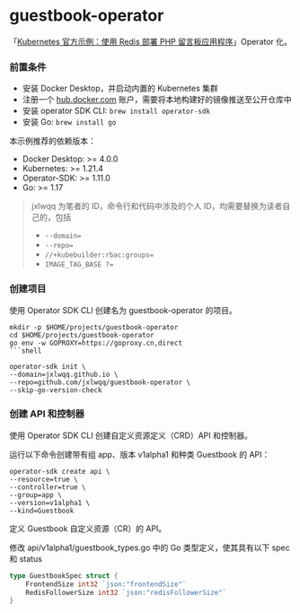 # guestbook-operator

「[Kubernetes 官方示例：使用 Redis 部署 PHP 留言板应用程序](https://kubernetes.io/docs/tutorials/stateless-application/guestbook/)」Operator 化。

### 前置条件

* 安装 Docker Desktop，并启动内置的 Kubernetes 集群
* 注册一个 [hub.docker.com](https://hub.docker.com/) 账户，需要将本地构建好的镜像推送至公开仓库中
* 安装 operator SDK CLI: `brew install operator-sdk`
* 安装 Go: `brew install go`

本示例推荐的依赖版本：

* Docker Desktop: >= 4.0.0
* Kubernetes: >= 1.21.4
* Operator-SDK: >= 1.11.0
* Go: >= 1.17

> jxlwqq 为笔者的 ID，命令行和代码中涉及的个人 ID，均需要替换为读者自己的，包括
> * `--domain=`
> * `--repo=`
> * `//+kubebuilder:rbac:groups=`
> * `IMAGE_TAG_BASE ?=`

### 创建项目

使用 Operator SDK CLI 创建名为 guestbook-operator 的项目。

```shell
mkdir -p $HOME/projects/guestbook-operator
cd $HOME/projects/guestbook-operator
go env -w GOPROXY=https://goproxy.cn,direct
```shell

operator-sdk init \
--domain=jxlwqq.github.io \
--repo=github.com/jxlwqq/guestbook-operator \
--skip-go-version-check
```


### 创建 API 和控制器

使用 Operator SDK CLI 创建自定义资源定义（CRD）API 和控制器。

运行以下命令创建带有组 app、版本 v1alpha1 和种类 Guestbook 的 API：

```shell
operator-sdk create api \
--resource=true \
--controller=true \
--group=app \
--version=v1alpha1 \
--kind=Guestbook
```


定义 Guestbook 自定义资源（CR）的 API。

修改 api/v1alpha1/guestbook_types.go 中的 Go 类型定义，使其具有以下 spec 和 status

```go
type GuestbookSpec struct {
	FrontendSize int32 `json:"frontendSize"`
	RedisFollowerSize int32 `json:"redisFollowerSize"`
}
```